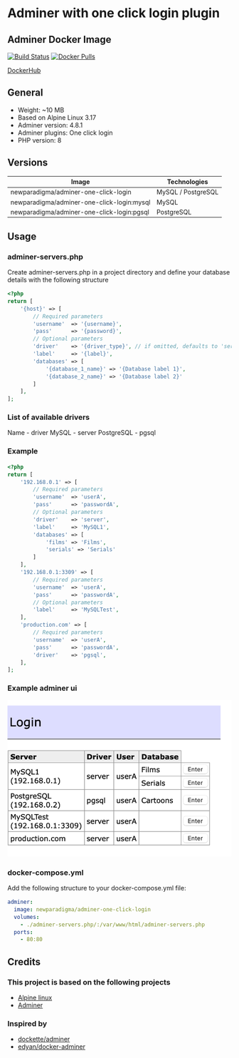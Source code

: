 # Adminer with one click login plugin

## Adminer Docker Image

[![Build Status](https://travis-ci.com/newparadigma/adminer-one-click-login.svg?branch=master)](https://travis-ci.com/newparadigma/adminer-one-click-login)
[![Docker Pulls](https://img.shields.io/docker/pulls/newparadigma/adminer-one-click-login.svg)](https://hub.docker.com/r/newparadigma/adminer-one-click-login)

[DockerHub](https://hub.docker.com/r/newparadigma/adminer-one-click-login)

## General

- Weight: ~10 MB
- Based on Alpine Linux 3.17
- Adminer version: 4.8.1
- Adminer plugins: One click login
- PHP version: 8

## Versions

| Image                                            | Technologies       |
|--------------------------------------------------|--------------------|
| newparadigma/adminer-one-click-login             | MySQL / PostgreSQL |
| newparadigma/adminer-one-click-login:mysql       | MySQL              |
| newparadigma/adminer-one-click-login:pgsql       | PostgreSQL         |

## Usage

### adminer-servers.php

Create adminer-servers.php in a project directory and define your database details with the following structure

```php
<?php
return [
    '{host}' => [
        // Required parameters
        'username'  => '{username}',
        'pass'      => '{password}',
        // Optional parameters
        'driver'    => '{driver_type}', // if omitted, defaults to 'server' (mysql driver)
        'label'     => '{label}',
        'databases' => [
            '{database_1_name}' => '{Database label 1}',
            '{database_2_name}' => '{Database label 2}'
        ]
    ],
];
```

### List of available drivers

Name - driver
MySQL - server
PostgreSQL - pgsql

### Example

```php
<?php
return [
    '192.168.0.1' => [
        // Required parameters
        'username'  => 'userA',
        'pass'      => 'passwordA',
        // Optional parameters
        'driver'    => 'server',
        'label'     => 'MySQL1',
        'databases' => [
            'films' => 'Films',
            'serials' => 'Serials'
        ]
    ],
    '192.168.0.1:3309' => [
        // Required parameters
        'username'  => 'userA',
        'pass'      => 'passwordA',
        // Optional parameters
        'label'     => 'MySQLTest',
    ],
    'production.com' => [
        // Required parameters
        'username'  => 'userA',
        'pass'      => 'passwordA',
        'driver'    => 'pgsql',
    ],
];
```

### Example adminer ui

![Adminer UI](https://raw.githubusercontent.com/newparadigma/adminer-one-click-login/main/adminer-ui.png)

### docker-compose.yml

Add the following structure to your docker-compose.yml file:

```yaml
adminer:
  image: newparadigma/adminer-one-click-login
  volumes:
    - ./adminer-servers.php/:/var/www/html/adminer-servers.php
  ports:
    - 80:80
```

## Credits

### This project is based on the following projects

- [Alpine linux](https://www.alpinelinux.org)
- [Adminer](https://www.adminer.org/en/)

### Inspired by

- [dockette/adminer](https://github.com/dockette/adminer)
- [edyan/docker-adminer](https://github.com/edyan/docker-adminer)
